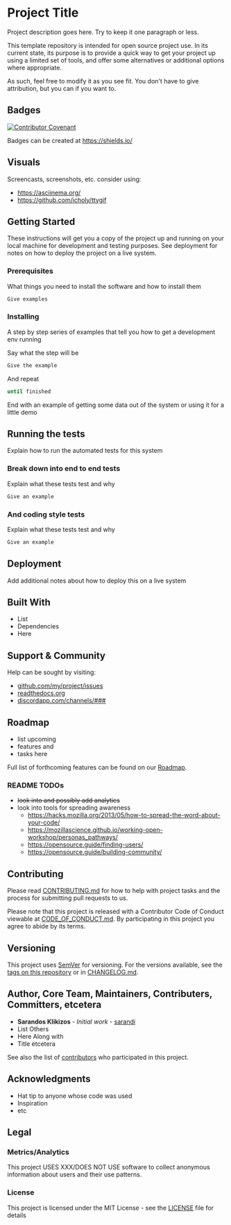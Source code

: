 # Project Title

Project description goes here. Try to keep it one paragraph or less.

This template repository is intended for open source project use. In its current
state, its purpose is to provide a quick way to get your project up using a
limited set of tools, and offer some alternatives or additional options where
appropriate.

As such, feel free to modify it as you see fit. You don't have to give
attribution, but you can if you want to.

## Badges

[![Contributor Covenant](https://img.shields.io/badge/Contributor%20Covenant-v1.4%20adopted-ff69b4.svg)](code-of-conduct.md)

Badges can be created at <https://shields.io/>

## Visuals

Screencasts, screenshots, etc. consider using:

* <https://asciinema.org/>
* <https://github.com/icholy/ttygif>

## Getting Started

These instructions will get you a copy of the project up and running on your
local machine for development and testing purposes. See deployment for notes on
how to deploy the project on a live system.

### Prerequisites

What things you need to install the software and how to install them

```BASH
Give examples
```

### Installing

A step by step series of examples that tell you how to get a development env running

Say what the step will be

```BASH
Give the example
```

And repeat

```BASH
until finished
```

End with an example of getting some data out of the system or using it for a
little demo

## Running the tests

Explain how to run the automated tests for this system

### Break down into end to end tests

Explain what these tests test and why

```BASH
Give an example
```

### And coding style tests

Explain what these tests test and why

```BASH
Give an example
```

## Deployment

Add additional notes about how to deploy this on a live system

## Built With

* List
* Dependencies
* Here

<!--* [Dropwizard](http://www.dropwizard.io/1.0.2/docs/) - The web framework used
* [Maven](https://maven.apache.org/) - Dependency Management 
* [ROME](https://rometools.github.io/rome/) - Used to generate RSS Feeds -->

## Support & Community

Help can be sought by visiting:

* [github.com/my/project/issues](github.com/my/project/issues)
* [readthedocs.org](https://readthedocs.org/projects/myproject/builds/)
* [discordapp.com/channels/###](discordapp.com/channels/###)

## Roadmap

* list upcoming
* features and
* tasks here

Full list of forthcoming features can be found on our [Roadmap].

### README TODOs

* ~~look into and possibly add analytics~~
* look into tools for spreading awareness
  * <https://hacks.mozilla.org/2013/05/how-to-spread-the-word-about-your-code/>
  * <https://mozillascience.github.io/working-open-workshop/personas_pathways/>
  * <https://opensource.guide/finding-users/>
  * <https://opensource.guide/building-community/>

## Contributing

Please read [CONTRIBUTING.md] for how to help with project tasks and the process
for submitting pull requests to us.

Please note that this project is released with a Contributor Code of Conduct
viewable at [CODE_OF_CONDUCT.md]. By participating in this project you agree to
abide by its terms.

## Versioning

This project uses [SemVer] for versioning. For the versions available, see the
[tags on this repository][tags] or in [CHANGELOG.md].

## Author, Core Team, Maintainers, Contributers, Committers, etcetera

* **Sarandos Klikizos** - *Initial work* - [sarandi](https://github.com/sarandi)
* List Others
* Here Along with
* Title etcetera

See also the list of [contributors] who participated in this project.

## Acknowledgments

<!-- 
* **Billie Thompson** - *Initial README Template* -
  [PurpleBooth](https://github.com/PurpleBooth)
* above template modified heavily with ideas from https://www.makeareadme.com/ -->

* Hat tip to anyone whose code was used
* Inspiration
* etc

## Legal

### Metrics/Analytics

This project USES XXX/DOES NOT USE software to collect anonymous information
about users and their use patterns.

### License

This project is licensed under the MIT License - see the [LICENSE] file for details

[CHANGELOG.md]: CHANGELOG.md

[CODE_OF_CONDUCT.md]: CODE_OF_CONDUCT.md

[CONTRIBUTING.md]: CONTRIBUTING.md

[contributors]: https://github.com/user/dotfiles/graphs/contributors

[LICENSE]: LICENSE

[Roadmap]: readthedocs.com/user/repo/roadmap

[SemVer]: http://semver.org/

[tags]: https://github.com/your/project/tags
